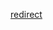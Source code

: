 [redirect](./ru/index.md)

<script type = "text/javascript">
    document.location.href="./ru/index.html"
</script>